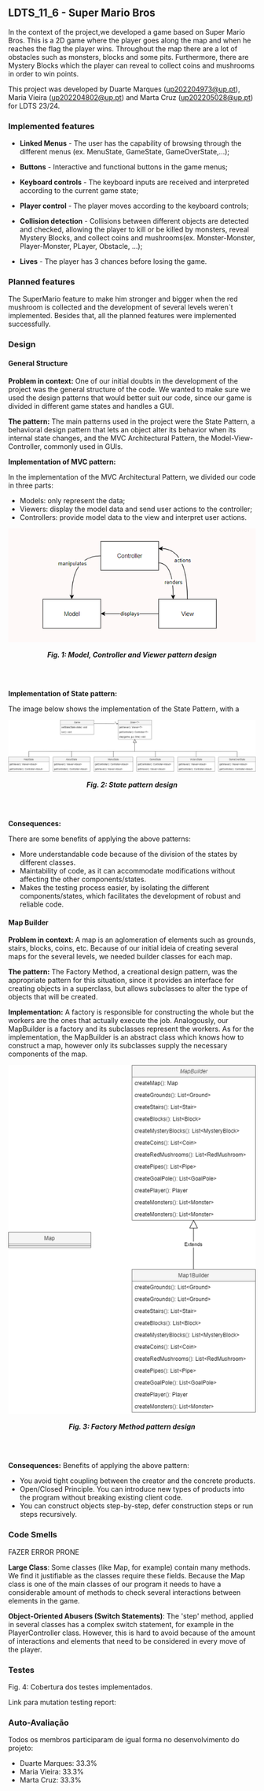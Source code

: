 ## LDTS_11_6 - Super Mario Bros

In the context of the project,we developed a game based on Super Mario Bros.
This is a 2D game where the player goes along the map and when he reaches the flag the player wins.
Throughout the map there are a lot of obstacles such as monsters, blocks and some pits.
Furthermore, there are Mystery Blocks which the player can reveal to collect coins and mushrooms in order to win points.

This project was developed by
Duarte Marques (up202204973@up.pt),
Maria Vieira (up202204802@up.pt)
and Marta Cruz (up202205028@up.pt)
for LDTS 23/24.

### Implemented features

- **Linked Menus** - The user has the capability of browsing through the different menus (ex. MenuState, GameState, GameOverState,...);

- **Buttons** - Interactive and functional buttons in the game menus;

- **Keyboard controls** - The keyboard inputs are received and interpreted according to the current game state;

- **Player control** - The player moves according to the keyboard controls;

- **Collision detection** - Collisions between different objects are detected and checked, allowing the player to kill or be killed by monsters, reveal Mystery Blocks, and collect coins and mushrooms(ex. Monster-Monster, Player-Monster, PLayer, Obstacle, ...);

- **Lives** - The player has 3 chances before losing the game.


### Planned features
The SuperMario feature to make him stronger and bigger when the red mushroom is collected and the development of several levels weren´t implemented.
Besides that, all the planned features were implemented successfully.

### Design

#### General Structure
**Problem in context:**
One of our initial doubts in the development of the project was the general structure of the code. We wanted to make sure we used the design patterns that would better suit our code, since our game is divided in different game states and handles a GUI. 

**The pattern:**
The main patterns used in the project were the State Pattern, a behavioral design pattern that lets an object alter its behavior when its internal state changes, and the MVC Architectural Pattern, the Model-View-Controller, commonly used in GUIs.

**Implementation of MVC pattern:**

In the implementation of the MVC Architectural Pattern, we divided our code in three parts:
 - Models: only represent the data;
 - Viewers: display the model data and send user actions to the controller;
 - Controllers: provide model data to the view and interpret user actions.

![MVCpattern.png](UMLs%2FMVCpattern.png)
<p align="center" justify="center">
  <b><i>Fig. 1: Model, Controller and Viewer pattern design</i></b>
</p>
<br>
<br />


**Implementation of State pattern:**

The image below shows the implementation of the State Pattern, with a 

![Statepattern.png](UMLs%2FStatepattern.png)
<p align="center" justify="center">
  <b><i>Fig. 2: State pattern design</i></b>
</p>
<br>
<br />


**Consequences:**

There are some benefits of applying the above patterns:
- More understandable code because of the division of the states by different classes.
- Maintability of code, as it can accommodate modifications without affecting the other components/states.
- Makes the testing process easier, by isolating the different components/states, which facilitates the development of robust and reliable code.


#### Map Builder
**Problem in context:**
A map is an aglomeration of elements such as grounds, stairs, blocks, coins, etc. Because of our initial ideia of creating several maps for the several levels, we needed builder classes for each map.

**The pattern:**
The Factory Method, a creational design pattern, was the appropriate pattern for this situation, since it provides an interface for creating objects in a superclass, but allows subclasses to alter the type of objects that will be created.

**Implementation:**
A factory is responsible for constructing the whole but the workers 
are the ones that actually execute the job. 
Analogously, our MapBuilder is a factory and its subclasses represent the workers. 
As for the implementation, the MapBuilder is an 
abstract class which knows how to construct a map, 
however only its subclasses supply the necessary components 
of the map.

![FactoryMethodpattern.png](UMLs%2FFactoryMethodpattern.png)
<p align="center" justify="center">
  <b><i>Fig. 3: Factory Method pattern design</i></b>
</p>
<br>
<br />

**Consequences:**
Benefits of applying the above pattern:
- You avoid tight coupling between the creator and the concrete products.
- Open/Closed Principle. You can introduce new types of products into the program without breaking existing client code.
- You can construct objects step-by-step, defer construction steps or run steps recursively.


### Code Smells
FAZER ERROR PRONE

**Large Class**:
Some classes (like Map, for example) contain many methods. 
We find it justifiable as the classes require these fields. 
Because the Map class is one of the main classes of our program 
it needs to have a considerable amount of methods
to check several interactions between elements in the game.

**Object-Oriented Abusers (Switch Statements)**:
The 'step' method, applied in several classes has a complex switch statement, for example in the PlayerController class.
However, this is hard to avoid because of the amount of interactions and elements that need to be considered
in every move of the player.


### Testes

Fig. 4: Cobertura dos testes implementados.

Link para mutation testing report:


### Auto-Avaliação

Todos os membros participaram de igual forma no desenvolvimento do projeto:
- Duarte Marques: 33.3%
- Maria Vieira: 33.3%
- Marta Cruz: 33.3%
